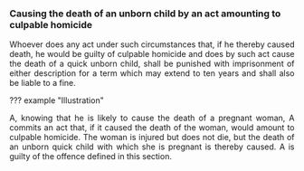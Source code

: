 ### Causing the death of an unborn child by an act amounting to culpable homicide
<div style="text-align: justify">

Whoever does any act under such circumstances that, if he thereby caused death, he would be guilty of culpable homicide and does by such act cause the death of a quick unborn child, shall be punished with imprisonment of either description for a term which may extend to ten years and shall also be liable to a fine.

</div>

??? example "Illustration"
    <div style="text-align: justify"> A, knowing that he is likely to cause the death of a pregnant woman, A commits an act that, if it caused the death of the woman, would amount to culpable homicide. The woman is injured but does not die, but the death of an unborn quick child with which she is pregnant is thereby caused. A is guilty of the offence defined in this section.
